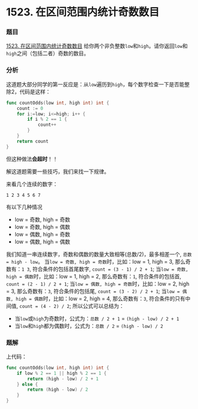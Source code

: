 # 1523. 在区间范围内统计奇数数目

### 题目
[1523. 在区间范围内统计奇数数目](https://leetcode-cn.com/problems/count-odd-numbers-in-an-interval-range/)
给你两个非负整数`low`和`high`。请你返回`low`和`high`之间（包括二者）奇数的数目。

### 分析
这道题大部分同学的第一反应是：从`low`遍历到`high`，每个数字检查一下是否能整除2，代码是这样：
```go
func countOdds(low int, high int) int {
    count := 0
    for i:=low; i<=high; i++ {
        if i % 2 == 1 {
            count++
        }
    }
    return count
}
```
但这种做法**会超时**！！

解这道题需要一些技巧，我们来找一下规律。

来看几个连续的数字：
```
1 2 3 4 5 6 7
```
有以下几种情况
- low = 奇数, high = 奇数
- low = 奇数, high = 偶数
- low = 偶数, high = 奇数
- low = 偶数, high = 偶数

我们知道一串连续数字，奇数和偶数的数量大致相等(总数/2)，最多相差一个, `总数 = high - low`。
当`low = 奇数, high = 奇数`时，比如：low = 1, high = 3, 那么奇数有：`1 3`, 符合条件的包括首尾数字, `count = (3 - 1) / 2 + 1`;
当`low = 奇数, high = 偶数`时，比如：low = 1, high = 2, 那么奇数有：`1`, 符合条件的包括首, `count = (2 - 1) / 2 + 1`;
当`low = 偶数, high = 奇数`时，比如：low = 2, high = 3, 那么奇数有：`3`, 符合条件的包括尾, `count = (3 - 2) / 2 + 1`;
当`low = 偶数, high = 偶数`时，比如：low = 2, high = 4, 那么奇数有：`3`, 符合条件的只有中间值, `count = (4 - 2) / 2`;
所以公式可以总结为：
- 当`low`或`high`为奇数时，公式为：`总数 / 2 + 1` = `(high - low) / 2 + 1`
- 当`low`和`high`都为偶数时，公式为：`总数 / 2` = `(high - low) / 2`

### 题解
上代码：
```go
func countOdds(low int, high int) int {
    if low % 2 == 1 || high % 2 == 1 {
        return (high - low) / 2 + 1
    } else {
        return (high - low) / 2
    } 
}
```